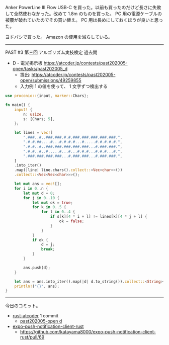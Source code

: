 Anker PowerLine III Flow USB-C を買った。以前も買ったのだけど長さに失敗して全然使わなかった。改めて 1.8m のものを買った。 PC 用の電源ケーブルの被覆が破れていたのでその買い替え。 PC 用は長めにしておくほうが良いと思った。

ヨドバシで買った。 Amazon の使用を減らしている。

---

PAST #3 第三回 アルゴリズム実技検定 過去問

- D - 電光掲示板
  <https://atcoder.jp/contests/past202005-open/tasks/past202005_d>
  - 提出: <https://atcoder.jp/contests/past202005-open/submissions/49259855>
  - 入力例 1 の値を使って、 1 文字ずつ検出する

```rust
use proconio::{input, marker::Chars};

fn main() {
    input! {
        n: usize,
        s: [Chars; 5],
    };

    let lines = vec![
        ".###..#..###.###.#.#.###.###.###.###.###.",
        ".#.#.##....#...#.#.#.#...#.....#.#.#.#.#.",
        ".#.#..#..###.###.###.###.###...#.###.###.",
        ".#.#..#..#.....#...#...#.#.#...#.#.#...#.",
        ".###.###.###.###...#.###.###...#.###.###.",
    ]
    .into_iter()
    .map(|line| line.chars().collect::<Vec<char>>())
    .collect::<Vec<Vec<char>>>();

    let mut ans = vec![];
    for i in 0..n {
        let mut d = 0;
        for j in 0..10 {
            let mut ok = true;
            for k in 0..5 {
                for l in 0..4 {
                    if s[k][4 * i + l] != lines[k][4 * j + l] {
                        ok = false;
                    }
                }
            }
            if ok {
                d = j;
                break;
            }
        }

        ans.push(d);
    }

    let ans = ans.into_iter().map(|d| d.to_string()).collect::<String>();
    println!("{}", ans);
}
```

---

今日のコミット。

- [rust-atcoder](https://github.com/bouzuya/rust-atcoder) 1 commit
  - [past202005-open d](https://github.com/bouzuya/rust-atcoder/commit/78c253b7ca045b4f0d3894ea1c9d5d99f1dcfe0c)
- [expo-push-notification-client-rust](https://github.com/bouzuya/expo-push-notification-client-rust)
  - <https://github.com/katayama8000/expo-push-notification-client-rust/pull/69>
